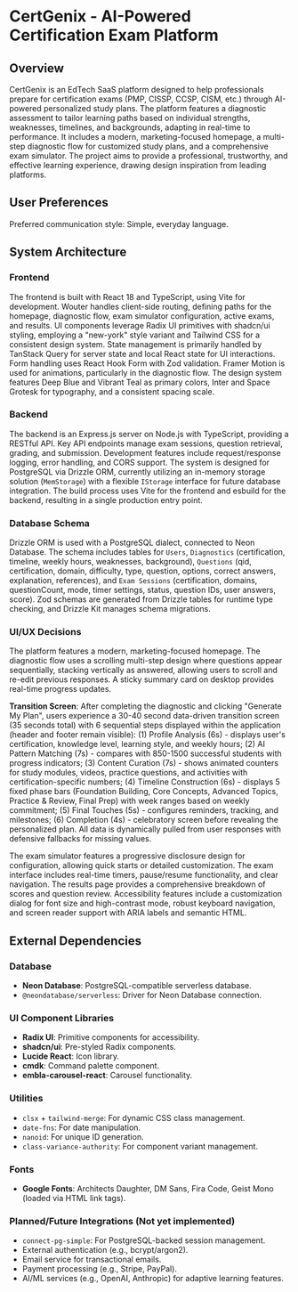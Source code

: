 # CertGenix - AI-Powered Certification Exam Platform

## Overview
CertGenix is an EdTech SaaS platform designed to help professionals prepare for certification exams (PMP, CISSP, CCSP, CISM, etc.) through AI-powered personalized study plans. The platform features a diagnostic assessment to tailor learning paths based on individual strengths, weaknesses, timelines, and backgrounds, adapting in real-time to performance. It includes a modern, marketing-focused homepage, a multi-step diagnostic flow for customized study plans, and a comprehensive exam simulator. The project aims to provide a professional, trustworthy, and effective learning experience, drawing design inspiration from leading platforms.

## User Preferences
Preferred communication style: Simple, everyday language.

## System Architecture

### Frontend
The frontend is built with React 18 and TypeScript, using Vite for development. Wouter handles client-side routing, defining paths for the homepage, diagnostic flow, exam simulator configuration, active exams, and results. UI components leverage Radix UI primitives with shadcn/ui styling, employing a "new-york" style variant and Tailwind CSS for a consistent design system. State management is primarily handled by TanStack Query for server state and local React state for UI interactions. Form handling uses React Hook Form with Zod validation. Framer Motion is used for animations, particularly in the diagnostic flow. The design system features Deep Blue and Vibrant Teal as primary colors, Inter and Space Grotesk for typography, and a consistent spacing scale.

### Backend
The backend is an Express.js server on Node.js with TypeScript, providing a RESTful API. Key API endpoints manage exam sessions, question retrieval, grading, and submission. Development features include request/response logging, error handling, and CORS support. The system is designed for PostgreSQL via Drizzle ORM, currently utilizing an in-memory storage solution (`MemStorage`) with a flexible `IStorage` interface for future database integration. The build process uses Vite for the frontend and esbuild for the backend, resulting in a single production entry point.

### Database Schema
Drizzle ORM is used with a PostgreSQL dialect, connected to Neon Database. The schema includes tables for `Users`, `Diagnostics` (certification, timeline, weekly hours, weaknesses, background), `Questions` (qid, certification, domain, difficulty, type, question, options, correct answers, explanation, references), and `Exam Sessions` (certification, domains, questionCount, mode, timer settings, status, question IDs, user answers, score). Zod schemas are generated from Drizzle tables for runtime type checking, and Drizzle Kit manages schema migrations.

### UI/UX Decisions
The platform features a modern, marketing-focused homepage. The diagnostic flow uses a scrolling multi-step design where questions appear sequentially, stacking vertically as answered, allowing users to scroll and re-edit previous responses. A sticky summary card on desktop provides real-time progress updates. 

**Transition Screen**: After completing the diagnostic and clicking "Generate My Plan", users experience a 30-40 second data-driven transition screen (35 seconds total) with 6 sequential steps displayed within the application (header and footer remain visible): (1) Profile Analysis (6s) - displays user's certification, knowledge level, learning style, and weekly hours; (2) AI Pattern Matching (7s) - compares with 850-1500 successful students with progress indicators; (3) Content Curation (7s) - shows animated counters for study modules, videos, practice questions, and activities with certification-specific numbers; (4) Timeline Construction (6s) - displays 5 fixed phase bars (Foundation Building, Core Concepts, Advanced Topics, Practice & Review, Final Prep) with week ranges based on weekly commitment; (5) Final Touches (5s) - configures reminders, tracking, and milestones; (6) Completion (4s) - celebratory screen before revealing the personalized plan. All data is dynamically pulled from user responses with defensive fallbacks for missing values.

The exam simulator features a progressive disclosure design for configuration, allowing quick starts or detailed customization. The exam interface includes real-time timers, pause/resume functionality, and clear navigation. The results page provides a comprehensive breakdown of scores and question review. Accessibility features include a customization dialog for font size and high-contrast mode, robust keyboard navigation, and screen reader support with ARIA labels and semantic HTML.

## External Dependencies

### Database
- **Neon Database**: PostgreSQL-compatible serverless database.
- `@neondatabase/serverless`: Driver for Neon Database connection.

### UI Component Libraries
- **Radix UI**: Primitive components for accessibility.
- **shadcn/ui**: Pre-styled Radix components.
- **Lucide React**: Icon library.
- **cmdk**: Command palette component.
- **embla-carousel-react**: Carousel functionality.

### Utilities
- `clsx` + `tailwind-merge`: For dynamic CSS class management.
- `date-fns`: For date manipulation.
- `nanoid`: For unique ID generation.
- `class-variance-authority`: For component variant management.

### Fonts
- **Google Fonts**: Architects Daughter, DM Sans, Fira Code, Geist Mono (loaded via HTML link tags).

### Planned/Future Integrations (Not yet implemented)
- `connect-pg-simple`: For PostgreSQL-backed session management.
- External authentication (e.g., bcrypt/argon2).
- Email service for transactional emails.
- Payment processing (e.g., Stripe, PayPal).
- AI/ML services (e.g., OpenAI, Anthropic) for adaptive learning features.